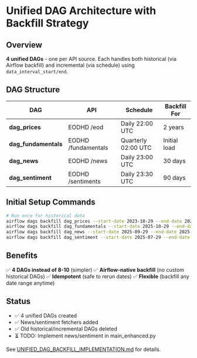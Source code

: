 # Unified DAG Architecture with Backfill Strategy

## Overview
**4 unified DAGs** - one per API source. Each handles both historical (via Airflow backfill) and incremental (via schedule) using `data_interval_start/end`.

## DAG Structure

| DAG | API | Schedule | Backfill For |
|-----|-----|----------|--------------|
| **dag_prices** | EODHD /eod | Daily 22:00 UTC | 2 years |
| **dag_fundamentals** | EODHD /fundamentals | Quarterly 02:00 UTC | Initial load |
| **dag_news** | EODHD /news | Daily 23:00 UTC | 30 days |
| **dag_sentiment** | EODHD /sentiments | Daily 23:30 UTC | 90 days |

## Initial Setup Commands

```bash
# Run once for historical data
airflow dags backfill dag_prices --start-date 2023-10-29 --end-date 2025-10-29
airflow dags backfill dag_fundamentals --start-date 2025-10-29 --end-date 2025-10-29
airflow dags backfill dag_news --start-date 2025-09-29 --end-date 2025-10-29
airflow dags backfill dag_sentiment --start-date 2025-07-29 --end-date 2025-10-29
```

## Benefits

✅ **4 DAGs instead of 8-10** (simpler)
✅ **Airflow-native backfill** (no custom historical DAGs)
✅ **Idempotent** (safe to rerun dates)
✅ **Flexible** (backfill any date range anytime)

## Status

- ✅ 4 unified DAGs created
- ✅ News/sentiment fetchers added
- ✅ Old historical/incremental DAGs deleted
- ⏳ TODO: Implement news/sentiment in main_enhanced.py

See [UNIFIED_DAG_BACKFILL_IMPLEMENTATION.md](../../../docs/UNIFIED_DAG_BACKFILL_IMPLEMENTATION.md) for details.
